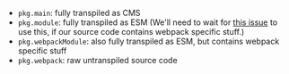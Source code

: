 * `pkg.main`: fully transpiled as CMS
* `pkg.module`: fully transpiled as ESM (We'll need to wait for [this issue](https://github.com/webpack/webpack/issues/2933) to use this, if our source code contains webpack specific stuff.)  
* `pkg.webpackModule`: also fully transpiled as ESM, but contains webpack specific stuff
* `pkg.webpack`: raw untranspiled source code
